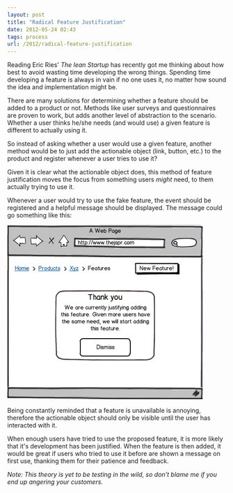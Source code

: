 ```yaml
---
layout: post
title: "Radical Feature Justification"
date: 2012-05-24 02:43
tags: process
url: /2012/radical-feature-justification
---
```


Reading Eric Ries' *The lean Startup* has recently got me thinking about how best
to avoid wasting time developing the wrong things. Spending time developing a
feature is always in vain if no one uses it, no matter how sound the idea and
implementation might be.

<!-- more -->

There are many solutions for determining whether a feature should be added to a
product or not. Methods like user surveys and questionnaires are proven to work,
but adds another level of abstraction to the scenario. Whether a user thinks
he/she needs (and would use) a given feature is different to actually using it.

So instead of asking whether a user would use a given feature, another method
would be to just add the actionable object (link, button, etc.) to the product
and register whenever a user tries to use it?

Given it is clear what the actionable object does, this method of feature
justification moves the focus from something users *might* need, to them actually
trying to use it.

Whenever a user would try to use the fake feature, the event should be
registered and a helpful message should be displayed. The message could go
something like this:

![radical feature justification](/img/radical_feature_justification.png)

Being constantly reminded that a feature is unavailable is annoying, therefore
the actionable object should only be visible until the user has interacted with
it.

When enough users have tried to use the proposed feature, it is more likely that
it's development has been justified. When the feature is then added, it would be
great if users who tried to use it before are shown a message on first use,
thanking them for their patience and feedback.

*Note: This theory is yet to be testing in the wild, so don't blame me if you end
up angering your customers.*
